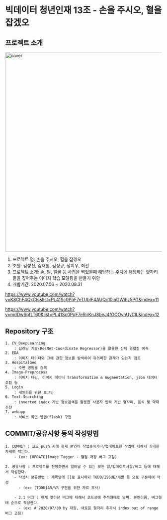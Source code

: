 # 빅데이터 청년인재 13조 - 손을 주시오, 혈을 잡겠오

## 프로젝트 소개
  <img width="640" alt="cover" src="https://user-images.githubusercontent.com/63584973/91730400-d1021e00-ebe0-11ea-94f9-1766a5ae8cee.png">
  
  1. 프로젝트 명: 손을 주시오, 혈을 잡겠오  
  2. 조원: 김성진, 김재원, 김정규, 정지우, 최선  
  3. 프로젝트 소개: 손, 발, 얼굴 등 사진을 찍었을때 해당하는 주치에 해당하는 혈자리들을 짚어주는 이미지 학습 모델링을 만들기 위함  
  4. 개발기간: 2020.07.06 ~ 2020.08.31   

https://www.youtube.com/watch?v=K8ChF4QkCis&list=PL41Sc0PqF7eTUbIF4AUQc10iqGWihz5PG&index=11

https://www.youtube.com/watch?v=mdDwSpfLT60&list=PL41Sc0PqF7eRirKnJ8beJ4fGOOynUyClL&index=12
  
## Repository 구조

    1. CV_DeepLearning 
        : 딥러닝 기술(ResNet-Coordinate Regressor)을 활용한 신체 경혈점 예측
    2. EDA 
        : 이미지 데이터와 그에 관한 정보를 탐색하여 유의미한 관계가 있는지 검토
    3. HospitalGeo 
        : 주변 병원을 검색
    4. Image-Preprocess 
        : 이미지 태깅, 이미지 데이터 Transformation & Augmentation, json 데이터 추합 등
    5. Login 
        : 개인화를 위한 로그인
    6. Text-Searching 
        : inverted index 기반 정보검색을 활용한 사용자 입력 기반 혈자리, 음식 및 약재 추천
    7. webapp 
        : 서비스 화면 웹앱(flask) 구현
    
  
## COMMIT/공유사항 등의 작성방법
    1. COMMIT : 코드 push 시에 현재 본인이 작업중이거나/업데이트한 작업에 대해서 최대한 자세히 적는다.
        - (ex: [UPDATE]Image Tagger - 혈점 저장 버그 고침)

    2. 공유사항 : 프로젝트를 진행하면서 일어날 수 있는 모든 일/업데이트사항/버그 등에 대해서 작성한다.
        - 작성시 분류방법 : 제목앞에 []로 표시하되 TODO/ISSUE/개발 등 으로 구분하여 작성
          - (ex: [TODD]AR/VR 구현을 위한 자료 조사)

        - 2.1 버그 : 현재 찾아낸 버그에 대해서 코드상에 주석형태로 날짜, 본인이름, 버그형태 순으로 작성한다.
          - (ex: # 2020/07/30 by 재원, 새로운 혈자리 추가시 index out of range 버그 고침)
